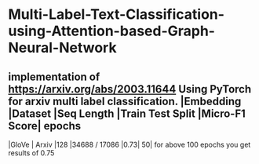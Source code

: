 # Multi-Label-Text-Classification-using-Attention-based-Graph-Neural-Network
implementation of https://arxiv.org/abs/2003.11644 Using PyTorch for arxiv multi label classification.
|Embedding	|Dataset	|Seq Length	|Train Test Split	|Micro-F1 Score| epochs
---------------------------------------------------------------------------
|GloVe |	Arxiv	|128	|34688 / 17086	|0.73| 50|
for above 100 epochs you get results of 0.75
